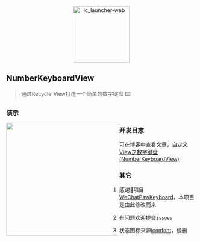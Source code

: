 <div align="center">
  <img src="./app/src/main/ic_launcher-web.png" width='150px' alt="ic_launcher-web">
</div>

## NumberKeyboardView

>通过RecyclerView打造一个简单的数字键盘 ⌨️

### 演示

<img src='https://gitee.com/plain-dev/oss/raw/master/upic_library/8dr7qE.gif' width = '300' style="float:left"   />

### 开发日志

可在博客中查看文章，[自定义View之数字键盘 (NumberKeyboardView)](https://plain-dev.com/number-keyboard-view/)

### 其它

1. 感谢🙏项目[WeChatPswKeyboard](https://github.com/zuiwuyuan/WeChatPswKeyboard)，本项目是由此修改而来

2. 有问题欢迎提交`issues`

3. 状态图标来源[iconfont](https://www.iconfont.cn/)，侵删